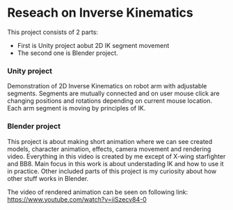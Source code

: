 # Reseach on Inverse Kinematics

This project consists of 2 parts:  
- First is Unity project aobut 2D IK segment movement  
- The second one is Blender project.

### Unity project

Demonstration of 2D Inverse Kinematics on robot arm with adjustable segments. Segments are mutually connected and on user mouse click are changing positions and rotations depending on current mouse location. Each arm segment is moving by principles of IK.

### Blender project

This project is about making short animation where we can see created models, character animation, effects, camera movement and rendering video. Everything in this video is created by me except of X-wing starfighter and BB8. Main focus in this work is about understading IK and how to use it in practice. Other included parts of this project is my curiosity about how other stuff works in Blender.

The video of rendered animation can be seen on following link:
https://www.youtube.com/watch?v=iiSzecv84-0
